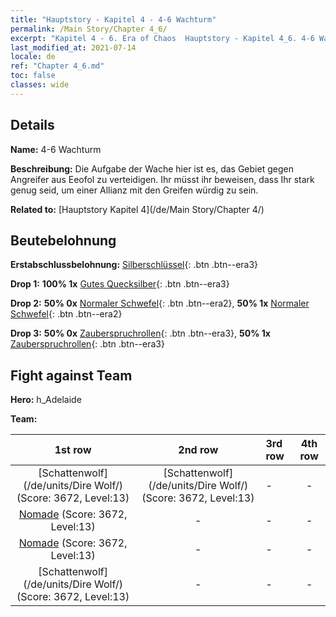 ```yaml
---
title: "Hauptstory - Kapitel 4 - 4-6 Wachturm"
permalink: /Main Story/Chapter 4_6/
excerpt: "Kapitel 4 - 6. Era of Chaos  Hauptstory - Kapitel 4_6. 4-6 Wachturm"
last_modified_at: 2021-07-14
locale: de
ref: "Chapter 4_6.md"
toc: false
classes: wide
---
```


## Details

 **Name:** 4-6 Wachturm

 **Beschreibung:** Die Aufgabe der Wache hier ist es, das Gebiet gegen Angreifer aus Eeofol zu verteidigen. Ihr müsst ihr beweisen, dass Ihr stark genug seid, um einer Allianz mit den Greifen würdig zu sein.

 **Related to:** [Hauptstory Kapitel 4](/de/Main Story/Chapter 4/)

## Beutebelohnung

 **Erstabschlussbelohnung:** [Silberschlüssel](/ItemsDE/con_693/){: .btn .btn--era3}

 **Drop 1:** **100% 1x** [Gutes Quecksilber](/ItemsDE/mat_14/){: .btn .btn--era3}

 **Drop 2:** **50% 0x** [Normaler Schwefel](/ItemsDE/mat_9/){: .btn .btn--era2}, **50% 1x** [Normaler Schwefel](/ItemsDE/mat_9/){: .btn .btn--era2}

 **Drop 3:** **50% 0x** [Zauberspruchrollen](/ItemsDE/con_694/){: .btn .btn--era3}, **50% 1x** [Zauberspruchrollen](/ItemsDE/con_694/){: .btn .btn--era3}


## Fight against Team
 **Hero:** h_Adelaide

 **Team:**


  | 1st row | 2nd row | 3rd row | 4th row |
  |:----:|:----:|:----|:----:|
  | [Schattenwolf](/de/units/Dire Wolf/) (Score: 3672, Level:13)  | [Schattenwolf](/de/units/Dire Wolf/) (Score: 3672, Level:13)  | - | - |
  | [Nomade](/de/units/Nomad/) (Score: 3672, Level:13)  | - | - | - |
  | [Nomade](/de/units/Nomad/) (Score: 3672, Level:13)  | - | - | - |
  | [Schattenwolf](/de/units/Dire Wolf/) (Score: 3672, Level:13)  | - | - | - |



